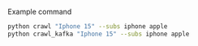 
Example command

```bash
python crawl "Iphone 15" --subs iphone apple
python crawl_kafka "Iphone 15" --subs iphone apple  
```